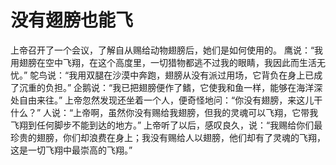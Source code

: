 # 没有翅膀也能飞
上帝召开了一个会议，了解自从赐给动物翅膀后，她们是如何使用的。 
鹰说：“我用翅膀在空中飞翔，在这个高度里，一切猎物都逃不过我的眼睛，我因此而生活无忧。” 
鸵鸟说：“我用双腿在沙漠中奔跑，翅膀从没有派过用场，它背负在身上已成了沉重的负担。” 
企鹅说：“我已把翅膀便作了鳍，它使我和鱼一样，能够在海洋深处自由来往。” 
上帝忽然发现还坐着一个人，便奇怪地问：“你没有翅膀，来这儿干什么？” 
人说：“上帝啊，虽然你没有赐给我翅膀，但我的灵魂可以飞翔，它带我飞翔到任何脚步不能到达的地方。” 
上帝听了以后，感叹良久，说：“我赐给你们最珍贵的翅膀，你们却浪费在身上；我没有赐给人以翅膀，他们却有了灵魂的飞翔，这是一切飞翔中最崇高的飞翔。”
  